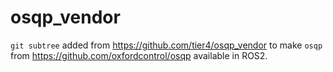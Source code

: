 # osqp_vendor

`git subtree` added from https://github.com/tier4/osqp_vendor to make `osqp` from https://github.com/oxfordcontrol/osqp available in ROS2.
